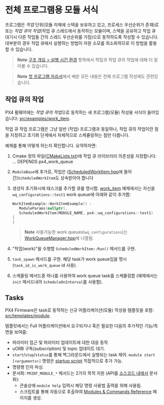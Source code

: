 # 전체 프로그램용 모듈 서식

프로그램은 *작업* 단위(모듈 자체에 스택을 보유하고 있고, 프로세스 우선순위가 존재)로 또는 *작업 큐의 작업*(작업 큐 스레드에서 동작하는 모듈이며, 스택을 공유하고 작업 큐 대기시 다른 작업들 간의 스레드 우선순위를 가짐)으로 동작하도록 작성할 수 있습니다. 대부분의 경우 작업 큐에서 실행하는 방법이 자원 소모를 최소화하므로 이 방법을 활용할 수 있습니다.

> **Note** [구조 개요 > 실행 시간 환경](../concept/architecture.md#runtime-environment) 항목에서 작업과 작업 큐의 작업에 대해 더 알아볼 수 있습니다.

<span></span>

> **Note** [첫 프로그램 자습서](../apps/hello_sky.md)에서 배운 모든 내용은 전체 프로그램 작성에도 관련있습니다.

## 작업 큐의 작업

PX4 펌웨어에는 *작업 큐의 작업*으로 동작하는 새 프로그램(모듈) 작성용 서식이 들어있습니다: [src/examples/work_item](https://github.com/PX4/Firmware/tree/master/src/examples/work_item).

작업 큐 작업 프로그램은 그냥 일반 (작업) 프로그램과 동일하나, 작업 큐의 작업이란 점을 지정하고 초기화 단계에서 자체적으로 스케쥴링하는 점만 다릅니다.

예제를 통해 어떻게 하는지 확인합니다. 요약하자면:

1. Cmake 정의 파일([CMakeLists.txt](https://github.com/PX4/Firmware/blob/master/src/examples/work_item/CMakeLists.txt))에 작업 큐 라이브러리 의존성을 지정합니다: 
        ...
        DEPENDS
          px4_work_queue

2. `ModuleBase`에 추가로, 작업은 ([ScheduledWorkItem.hpp](https://github.com/PX4/Firmware/blob/master/platforms/common/include/px4_platform_common/px4_work_queue/ScheduledWorkItem.hpp)에 들어간)`ScheduledWorkItem`도 상속받아야 합니다
3. 생성자 초기화시에 태스크를 추가할 큐를 명시함. [work_item](https://github.com/PX4/Firmware/blob/master/src/examples/work_item/WorkItemExample.cpp#L42) 예제에서는 자신을 `wq_configurations::test1` work queue에 아래와 같이 추가함:
    
    ```cpp
    WorkItemExample::WorkItemExample() :
       ModuleParams(nullptr),
       ScheduledWorkItem(MODULE_NAME, px4::wq_configurations::test1)
    {
    }
    ```
    
    > **Note** 사용가능한 work queues(`wq_configurations`)는 [WorkQueueManager.hpp](https://github.com/PX4/Firmware/blob/master/platforms/common/include/px4_platform_common/px4_work_queue/WorkQueueManager.hpp#L49)에 나열됨.

4. "작업(work)"을 수행할 `ScheduledWorkItem::Run()` 메서드를 구현.

5. `task_spawn` 메서드를 구현. 해당 task가 work queue임을 명시 (`task_id_is_work_queue` id 사용).
6. 스케줄링 메서드중 하나를 사용하여 work queue task를 스케쥴링함 (예제에서는 `init` 메서드내의 `ScheduleOnInterval`를 사용함).

## Tasks

PX4 Firmware은 task로 동작하는 신규 어플리케이션(모듈) 작성용 템플릿을 포함: [src/templates/module](https://github.com/PX4/Firmware/tree/master/src/templates/module).

템플릿에서는 Full 어플리케이션에서 요구되거나 혹은 필요한 다음의 추가적인 기능/측면을 보여줌:

- 파라미터 접근 및 파라미터 업데이트에 대한 대응 동작
- uORB 구독(subscription) 및 topic 업데이트 대기.
- `start`/`stop`/`status`를 통해 백그라운드에서 실행되는 task 제어. `module start [<arguments>]` 명령은 [startup script](../concept/system_startup.md) 직접적으로 추가 가능.
- 명령행 인자 파싱.
- 문서화: `PRINT_MODULE_*` 메서드는 2가지 목적 지원 (API를 [소스코드 내에서](https://github.com/PX4/Firmware/blob/v1.8.0/src/platforms/px4_module.h#L381) 문서화): 
    - 콘솔상에 `module help` 입력시 해당 명령 사용법 출력을 위해 사용됨.
    - 스크립트를 통해 자동으로 추출하여 [Modules & Commands Reference](../middleware/modules_main.md) 페이지를 생성.
